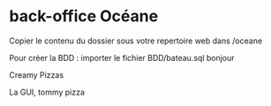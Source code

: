 # back-office Océane

Copier le contenu du dossier sous votre repertoire web dans /oceane

Pour créer la BDD : importer le fichier BDD/bateau.sql
bonjour

Creamy Pizzas

La GUI, tommy pizza